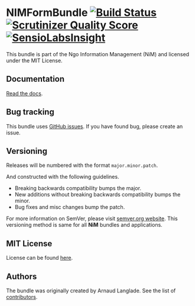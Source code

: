 NIMFormBundle [![Build Status](https://travis-ci.org/NgoInformationManagement/FormBundle.png?branch=master)](https://travis-ci.org/NgoInformationManagement/FormBundle) [![Scrutinizer Quality Score](https://scrutinizer-ci.com/g/NgoInformationManagement/FormBundle/badges/quality-score.png?s=23150a01ec379129826f59500000aa6ac633561a)](https://scrutinizer-ci.com/g/NgoInformationManagement/FormBundle/) [![SensioLabsInsight](https://insight.sensiolabs.com/projects/717db362-7f3d-4d1b-9d19-74d030174afa/big.png)](https://insight.sensiolabs.com/projects/717db362-7f3d-4d1b-9d19-74d030174afa)
==============

This bundle is part of the Ngo Information Management (NiM) and licensed under the MIT License.

Documentation
-------------

[Read the docs](http://formbundle.readthedocs.org).

Bug tracking
------------

This bundle uses [GitHub issues](https://github.com/NgoInformationManagement/FormBundle/issues).
If you have found bug, please create an issue.

Versioning
----------

Releases will be numbered with the format `major.minor.patch`.

And constructed with the following guidelines.

* Breaking backwards compatibility bumps the major.
* New additions without breaking backwards compatibility bumps the minor.
* Bug fixes and misc changes bump the patch.

For more information on SemVer, please visit [semver.org website](http://semver.org/).
This versioning method is same for all **NiM** bundles and applications.

MIT License
-----------

License can be found [here](https://github.com/NgoInformationManagement/FormBundle/tree/master/Resources/meta/LICENSE).

Authors
-------

The bundle was originally created by Arnaud Langlade.
See the list of [contributors](https://github.com/NgoInformationManagement/FormBundle/contributors).